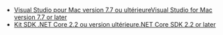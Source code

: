 * [<span data-ttu-id="99ab1-101">Visual Studio pour Mac version 7.7 ou ultérieure</span><span class="sxs-lookup"><span data-stu-id="99ab1-101">Visual Studio for Mac version 7.7 or later</span></span>](https://visualstudio.microsoft.com/downloads/)
* [<span data-ttu-id="99ab1-102">Kit SDK .NET Core 2.2 ou version ultérieure</span><span class="sxs-lookup"><span data-stu-id="99ab1-102">.NET Core SDK 2.2 or later</span></span>](https://www.microsoft.com/net/download/all)